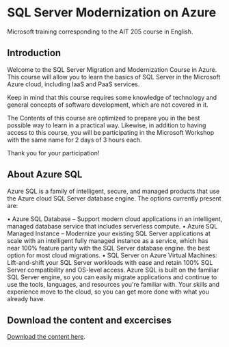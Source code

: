 # SQL Server Modernization on Azure
Microsoft training corresponding to the AIT 205 course in English.

## Introduction

Welcome to the SQL Server Migration and Modernization Course in Azure. This course will allow you to learn the basics of SQL Server in the Microsoft Azure cloud, including IaaS and PaaS services.

Keep in mind that this course requires some knowledge of technology and general concepts of software development, which are not covered in it.

The Contents of this course are optimized to prepare you in the best possible way to learn in a practical way. Likewise, in addition to having access to this course, you will be participating in the Microsoft Workshop with the same name for 2 days of 3 hours each.

Thank you for your participation!

## About Azure SQL

Azure SQL is a family of intelligent, secure, and managed products that use the Azure cloud SQL Server database engine. The options currently present are:

•	Azure SQL Database – Support modern cloud applications in an intelligent, managed database service that includes serverless compute.
•	Azure SQL Managed Instance – Modernize your existing SQL Server applications at scale with an intelligent fully managed instance as a service, which has near 100% feature parity with the SQL Server database engine. the best option for most cloud migrations.
•	SQL Server on Azure Virtual Machines: Lift-and-shift your SQL Server workloads with ease and retain 100% SQL Server compatibility and OS-level access.
Azure SQL is built on the familiar SQL Server engine, so you can easily migrate applications and continue to use the tools, languages, and resources you're familiar with. Your skills and experience move to the cloud, so you can get more done with what you already have.

## Download the content and excercises

[Download the content here](AIT-205-EN.pdf).
